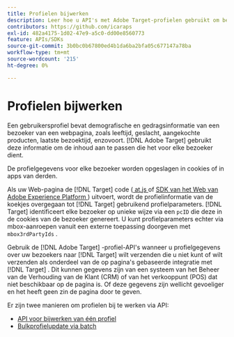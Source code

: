 ```yaml
---
title: Profielen bijwerken
description: Leer hoe u API's met Adobe Target-profielen gebruikt om bezoekersgegevens te verzenden naar  [!DNL Target] .
contributors: https://github.com/icaraps
exl-id: 482a4175-1d02-47e9-a5c0-dd00e8560773
feature: APIs/SDKs
source-git-commit: 3b0bc0b67800ed4b1da6ba2bfa05c677147a78ba
workflow-type: tm+mt
source-wordcount: '215'
ht-degree: 0%

---
```


# Profielen bijwerken

Een gebruikersprofiel bevat demografische en gedragsinformatie van een bezoeker van een webpagina, zoals leeftijd, geslacht, aangekochte producten, laatste bezoektijd, enzovoort. [!DNL Adobe Target] gebruikt deze informatie om de inhoud aan te passen die het voor elke bezoeker dient.

De profielgegevens voor elke bezoeker worden opgeslagen in cookies of in apps van derden.

Als uw Web-pagina de [!DNL Target] code ([ at.js ](/help/dev/implement/client-side/atjs/how-atjs-works/how-atjs-works.md) of [ SDK van het Web van Adobe Experience Platform ](/help/dev/implement/client-side/aep-web-sdk/aep-web-sdk-overview.md)) uitvoert, wordt de profielinformatie van de koekjes overgegaan tot [!DNL Target] gebruikend profielparameters. [!DNL Target] identificeert elke bezoeker op unieke wijze via een `pcID` die deze in de cookies van de bezoeker genereert. U kunt profielparameters echter via mbox-aanroepen vanuit een externe toepassing doorgeven met `mbox3rdPartyIds` .

Gebruik de [!DNL Adobe Target] -profiel-API&#39;s wanneer u profielgegevens over uw bezoekers naar [!DNL Target] wilt verzenden die u niet kunt of wilt verzenden als onderdeel van de op pagina&#39;s gebaseerde integratie met [!DNL Target] . Dit kunnen gegevens zijn van een systeem van het Beheer van de Verhouding van de Klant (CRM) of van het verkooppunt (POS) dat niet beschikbaar op de pagina is. Of deze gegevens zijn wellicht gevoeliger en het heeft geen zin de pagina door te geven.

Er zijn twee manieren om profielen bij te werken via API:

* [API voor bijwerken van één profiel](/help/dev/administer/profile-api/profile-single-api.md)
* [Bulkprofielupdate via batch](/help/dev/administer/profile-api/profile-bulk-api.md)
